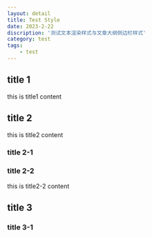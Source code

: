 ```yaml
---
layout: detail
title: Test Style
date: 2023-2-22
discription: '测试文本渲染样式与文章大纲侧边栏样式'
category: test
tags:
    - test
---
```


## title 1
this is title1 content

## title 2
this is title2 content

### title 2-1

### title 2-2
this is title2-2 content

## title 3

### title 3-1
